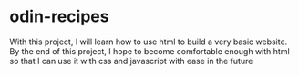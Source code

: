 # odin-recipes
With this project, I will learn how to use html to build a very basic website. By the end of this project, I hope to become comfortable enough with html so that I can use it with css and javascript with ease in the future
